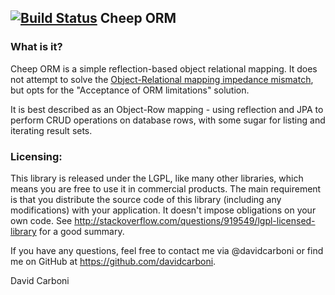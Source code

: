 [![Build Status](https://travis-ci.org/davidcarboni/cheep-orm.png?branch=master)](https://travis-ci.org/davidcarboni/cheep-orm)
Cheep ORM
----------


### What is it?

Cheep ORM is a simple reflection-based object relational mapping. It does not attempt to solve the [Object-Relational mapping impedance mismatch](http://www.codinghorror.com/blog/2006/06/object-relational-mapping-is-the-vietnam-of-computer-science.html), but opts for the "Acceptance of ORM limitations" solution.

It is best described as an Object-Row mapping - using reflection and JPA to perform CRUD operations on database rows, with some sugar for listing and iterating result sets.


### Licensing:

This library is released under the LGPL, like many other libraries, which means you are free to use it in commercial products. The main requirement is that you distribute the source code of this library (including any modifications) with your application. It doesn't impose obligations on your own code. See http://stackoverflow.com/questions/919549/lgpl-licensed-library for a good summary.

If you have any questions, feel free to contact me via @davidcarboni or find me on GitHub at https://github.com/davidcarboni.

David Carboni
